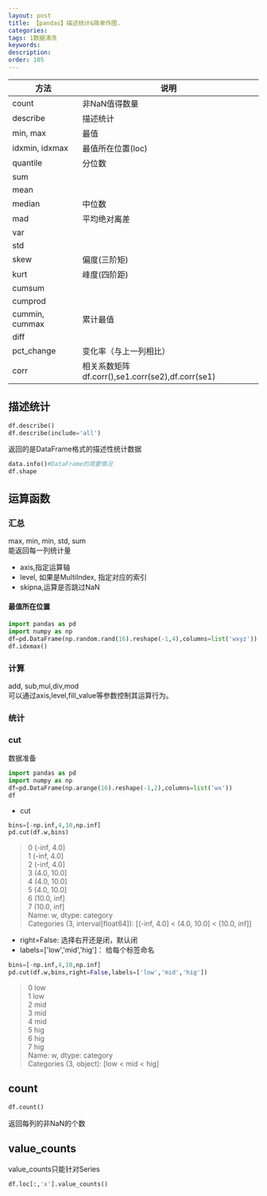 ```yaml
---
layout: post
title: 【pandas】描述统计&简单作图.
categories:
tags: 1数据清洗
keywords:
description:
order: 105
---
```


|方法|说明|
|--|--|
|count|非NaN值得数量|
|describe|描述统计|
|min, max|最值|
|idxmin, idxmax|最值所在位置(loc)|
|quantile|分位数|
|sum||
|mean||
|median|中位数|
|mad|平均绝对离差|
|var||
|std||
|skew|偏度(三阶矩)|
|kurt|峰度(四阶距)|
|cumsum||
|cumprod||
|cummin, cummax|累计最值|
|diff||
|pct_change|变化率（与上一列相比）|
|corr|相关系数矩阵df.corr(),se1.corr(se2),df.corr(se1)|

## 描述统计

```python
df.describe()
df.describe(include='all')
```
返回的是DataFrame格式的描述性统计数据

```py
data.info()#DataFrame的简要情况
df.shape
```

## 运算函数

### 汇总


max, min, min, std, sum  
能返回每一列统计量  
- axis,指定运算轴
- level, 如果是MultiIndex, 指定对应的索引
- skipna,运算是否跳过NaN




#### 最值所在位置


```py
import pandas as pd
import numpy as np
df=pd.DataFrame(np.random.rand(16).reshape(-1,4),columns=list('wxyz'))
df.idxmax()
```

### 计算

add, sub,mul,div,mod  
可以通过axis,level,fill_value等参数控制其运算行为。  

### 统计

### cut

数据准备
```py
import pandas as pd
import numpy as np
df=pd.DataFrame(np.arange(16).reshape(-1,2),columns=list('wx'))
df
```

- cut
```py
bins=[-np.inf,4,10,np.inf]
pd.cut(df.w,bins)
```
>0    (-inf, 4.0]  
1    (-inf, 4.0]  
2    (-inf, 4.0]  
3    (4.0, 10.0]  
4    (4.0, 10.0]  
5    (4.0, 10.0]  
6    (10.0, inf]  
7    (10.0, inf]  
Name: w, dtype: category  
Categories (3, interval[float64]): [(-inf, 4.0] < (4.0, 10.0] < (10.0, inf]]  

- right=False: 选择右开还是闭，默认闭
- labels=['low','mid','hig']： 给每个标签命名
```py
bins=[-np.inf,4,10,np.inf]
pd.cut(df.w,bins,right=False,labels=['low','mid','hig'])
```
>0    low  
1    low  
2    mid  
3    mid  
4    mid  
5    hig  
6    hig  
7    hig  
Name: w, dtype: category  
Categories (3, object): [low < mid < hig]  

## count

```py
df.count()
```
返回每列的非NaN的个数

## value_counts

value_counts只能针对Series

```py
df.loc[:,'x'].value_counts()
```
